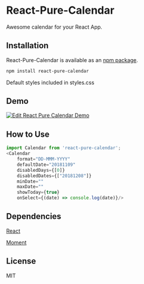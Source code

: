 # React-Pure-Calendar

Awesome calendar for your React App. 

## Installation

React-Pure-Calendar is available as an [npm package](https://www.npmjs.org/package/react-pure-calendar).
```sh
npm install react-pure-calendar
```

Default styles included in styles.css

## Demo

[![Edit React Pure Calendar Demo](https://codesandbox.io/static/img/play-codesandbox.svg)](https://codesandbox.io/s/20qk766qwn)

## How to Use

```javascript
import Calendar from 'react-pure-calendar';
<Calendar
    format="DD-MMM-YYYY"
    defaultDate="20181109"
    disabledDays={[0]}
    disabledDates={["20181208"]}
    minDate=""
    maxDate=""
    showToday={true}
    onSelect={(date) => console.log(date)}/>
```

## Dependencies

[React](http://facebook.github.io/react/)

[Moment](https://github.com/moment/moment)

## License

MIT
